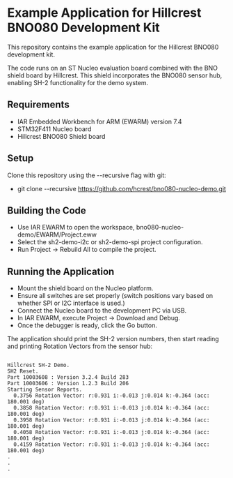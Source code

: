 # Example Application for Hillcrest BNO080 Development Kit

This repository contains the example application for the Hillcrest
BNO080 development kit.

The code runs on an ST Nucleo evaluation board combined with the BNO
shield board by Hillcrest.  This shield incorporates the BNO080
sensor hub, enabling SH-2 functionality for the demo system.

## Requirements

* IAR Embedded Workbench for ARM (EWARM) version 7.4
* STM32F411 Nucleo board
* Hillcrest BNO080 Shield board

## Setup

Clone this repository using the --recursive flag with git:
  * git clone --recursive https://github.com/hcrest/bno080-nucleo-demo.git

## Building the Code
* Use IAR EWARM to open the workspace, bno080-nucleo-demo/EWARM/Project.eww
* Select the sh2-demo-i2c or sh2-demo-spi project configuration.
* Run Project -> Rebuild All to compile the project.

## Running the Application

* Mount the shield board on the Nucleo platform.
* Ensure all switches are set properly (switch positions vary
  based on whether SPI or I2C interface is used.)
* Connect the Nucleo board to the development PC via USB.
* In IAR EWARM, execute Project -> Download and Debug.
* Once the debugger is ready, click the Go button.

The application should print the SH-2 version numbers, then start
reading and printing Rotation Vectors from the sensor hub:

```

Hillcrest SH-2 Demo.
SH2 Reset.
Part 10003608 : Version 3.2.4 Build 283
Part 10003606 : Version 1.2.3 Build 206
Starting Sensor Reports.
  0.3756 Rotation Vector: r:0.931 i:-0.013 j:0.014 k:-0.364 (acc: 180.001 deg)
  0.3858 Rotation Vector: r:0.931 i:-0.013 j:0.014 k:-0.364 (acc: 180.001 deg)
  0.3958 Rotation Vector: r:0.931 i:-0.013 j:0.014 k:-0.364 (acc: 180.001 deg)
  0.4058 Rotation Vector: r:0.931 i:-0.013 j:0.014 k:-0.364 (acc: 180.001 deg)
  0.4159 Rotation Vector: r:0.931 i:-0.013 j:0.014 k:-0.364 (acc: 180.001 deg)
.
.
.
```
